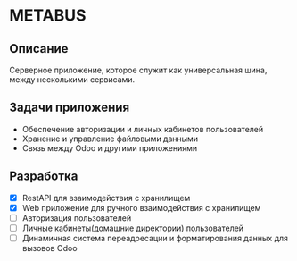 # METABUS

## Описание
Серверное приложение, которое служит как универсальная шина, между несколькими сервисами.

## Задачи приложения
- Обеспечение авторизации и личных кабинетов пользователей
- Хранение и управление файловыми данными
- Связь между Odoo и другими приложениями

## Разработка
- [x] RestAPI для взаимодействия с хранилищем
- [x] Web приложение для ручного взаимодействия с хранилищем
- [ ] Авторизация пользователей
- [ ] Личные кабинеты(домашние директории) пользователей
- [ ] Динамичная система переадресации и форматирования данных для вызовов Odoo
